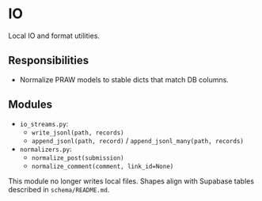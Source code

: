 # IO

Local IO and format utilities.

## Responsibilities
- Normalize PRAW models to stable dicts that match DB columns.

## Modules
- `io_streams.py`:
  - `write_jsonl(path, records)`
  - `append_jsonl(path, record)` / `append_jsonl_many(path, records)`
- `normalizers.py`:
  - `normalize_post(submission)`
  - `normalize_comment(comment, link_id=None)`

This module no longer writes local files. Shapes align with Supabase tables described in `schema/README.md`.
